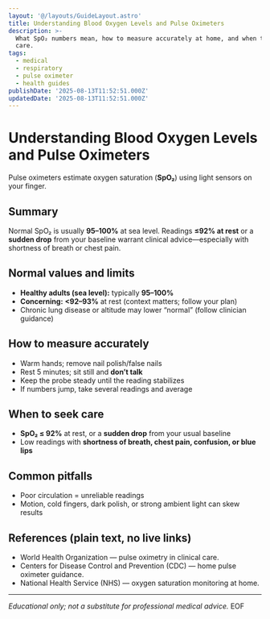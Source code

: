 ```yaml
---
layout: '@/layouts/GuideLayout.astro'
title: Understanding Blood Oxygen Levels and Pulse Oximeters
description: >-
  What SpO₂ numbers mean, how to measure accurately at home, and when to seek
  care.
tags:
  - medical
  - respiratory
  - pulse oximeter
  - health guides
publishDate: '2025-08-13T11:52:51.000Z'
updatedDate: '2025-08-13T11:52:51.000Z'
---
```


# Understanding Blood Oxygen Levels and Pulse Oximeters

Pulse oximeters estimate oxygen saturation (**SpO₂**) using light sensors on your finger.

## Summary
Normal SpO₂ is usually **95–100%** at sea level. Readings **≤92% at rest** or a **sudden drop** from your baseline warrant clinical advice—especially with shortness of breath or chest pain.

## Normal values and limits
- **Healthy adults (sea level):** typically **95–100%**  
- **Concerning:** **<92–93%** at rest (context matters; follow your plan)  
- Chronic lung disease or altitude may lower “normal” (follow clinician guidance)

## How to measure accurately
- Warm hands; remove nail polish/false nails  
- Rest 5 minutes; sit still and **don’t talk**  
- Keep the probe steady until the reading stabilizes  
- If numbers jump, take several readings and average

## When to seek care
- **SpO₂ ≤ 92%** at rest, or a **sudden drop** from your usual baseline  
- Low readings with **shortness of breath, chest pain, confusion, or blue lips**

## Common pitfalls
- Poor circulation = unreliable readings  
- Motion, cold fingers, dark polish, or strong ambient light can skew results

## References (plain text, no live links)
- World Health Organization — pulse oximetry in clinical care.  
- Centers for Disease Control and Prevention (CDC) — home pulse oximeter guidance.  
- National Health Service (NHS) — oxygen saturation monitoring at home.  

---
*Educational only; not a substitute for professional medical advice.*
EOF
